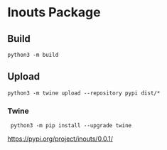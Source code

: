 # Inouts Package

## Build
`python3 -m build`

## Upload
`python3 -m twine upload --repository pypi dist/*`

### Twine
` python3 -m pip install --upgrade twine`

https://pypi.org/project/inouts/0.0.1/
